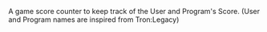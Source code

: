 A game score counter to keep track of the User and Program's Score.
(User and Program names are inspired from Tron:Legacy)
